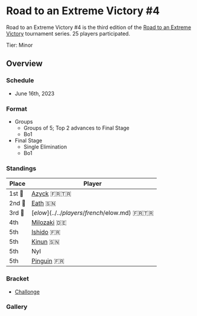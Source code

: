 # Road to an Extreme Victory #4

Road to an Extreme Victory #4 is the third edition of the [Road to an Extreme Victory](rtaxvmain.md) tournament series.
25 players participated.

Tier: Minor

## Overview

### Schedule
- June 16th, 2023

### Format
- Groups
  - Groups of 5; Top 2 advances to Final Stage
  - Bo1
- Final Stage
  - Single Elimination
  - Bo1

### Standings

|Place|Player|
|-|-|
|1st :1st_place_medal:|[Azyck](../../players/french/azyck.md) :fr::tr:|
|2nd :2nd_place_medal:|[Eath](../../players/senegalese/eath.md) :senegal:|
|3rd :3rd_place_medal:|[$elow](../../players/french/$elow.md) :fr::tr:|
|4th|[Milozaki](../../players/german/milozaki.md) :de:|
|5th|[Ishido](../../players/french/ishido.md) :fr:|
|5th|[Kinun](../../players/senegalese/kinun.md) :senegal:|
|5th|Nyl|
|5th|[Pinguin](../../players/french/pinguin.md) :fr:|

### Bracket
- [Challonge](https://challonge.com/e3d9rnlv)

### Gallery
